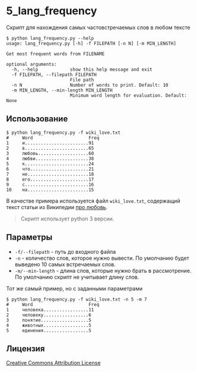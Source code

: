 # 5_lang_frequency

Скрипт для нахождения самых частовстречаемых слов в любом тексте

```{r, engine='bash'}
$ python lang_frequency.py --help
usage: lang_frequency.py [-h] -f FILEPATH [-n N] [-m MIN_LENGTH]

Get most frequent words from FILENAME

optional arguments:
  -h, --help            show this help message and exit
  -f FILEPATH, --filepath FILEPATH
                        File path
  -n N                  Number of words to print. Default: 10
  -m MIN_LENGTH, --min-length MIN_LENGTH
                        Minimum word length for evaluation. Default: None
```

## Использование

```{r, engine='bash'}
$ python lang_frequency.py -f wiki_love.txt 
#     Word                     Freq
1     и........................91
2     в........................65
3     любовь...................60
4     любви....................38
5     к........................24
6     что......................21
7     не.......................18
8     его......................17
9     с........................16
10    на.......................15
```

В качестве примера используется файл `wiki_love.txt`, содержащий текст статьи из Википедии [про любовь](https://ru.wikipedia.org/wiki/%D0%9B%D1%8E%D0%B1%D0%BE%D0%B2%D1%8C).

> Скрипт использует python 3 версии.


## Параметры

- `-f/--filepath` - путь до входного файла
- `-n` - количество слов, которое нужно вывести. По умолчанию будет выведено 10 самых встречаемых слов.
- `-m/--min-length` - длина слов, которые нужно брать в рассмотрение. По умолчанию скрипт не учитывает длину слов.

Тот же самый пример, но с заданными параметрами

```{r, engine='bash'}
$ python lang_frequency.py -f wiki_love.txt -n 5 -m 7
#     Word                     Freq
1     человека.................11
2     человеку.................6
3     понятие..................5
4     животных.................5
5     единения.................5
```

## Лицензия

[Creative Commons Attribution License](http://creativecommons.org/licenses/by/2.0/)

